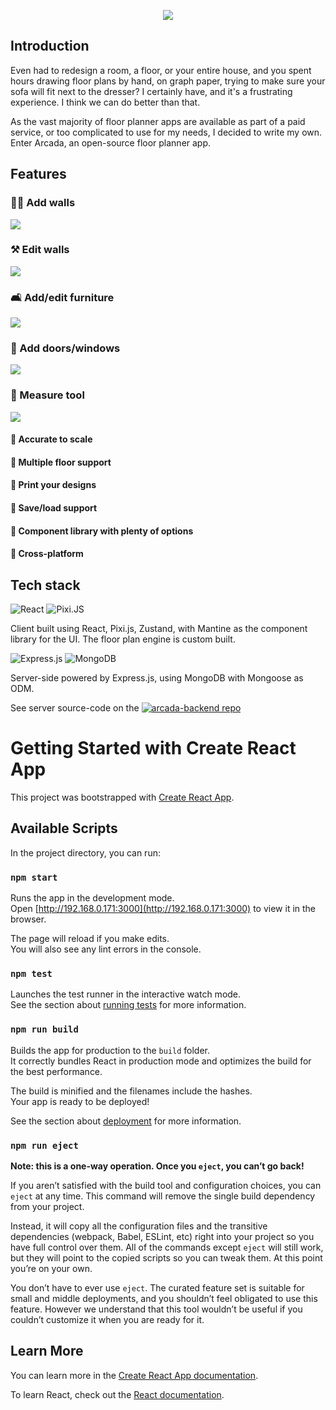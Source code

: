 <p align="center">
  <img src="public/logo.png">
</p>

## Introduction

Even had to redesign a room, a floor, or your entire house, and you spent hours drawing floor plans by hand, on graph paper, trying to make sure your sofa will fit next to the dresser? I certainly have, and it's a frustrating experience. I think we can do better than that.

As the vast majority of floor planner apps are available as part of a paid service, or too complicated to use for my needs, I decided to write my own. 
Enter Arcada, an open-source floor planner app.

## Features
### 👷‍♀️ Add walls

<p>
  <img src="src/res/add-wall.gif">
</p>

### ⚒️ Edit walls

<p>
  <img src="src/res/edit-walls.gif">
</p>

### 🛋️ Add/edit furniture

<p>
  <img src="src/res/edit-furniture.gif">
</p>

### 🚪 Add doors/windows

<p>
  <img src="src/res/add-door.gif">
</p>

### 📏 Measure tool

<p>
  <img src="src/res/measure-tool.gif">
</p>

#### 🌟 Accurate to scale
#### 🌟 Multiple floor support
#### 🌟 Print your designs
#### 🌟 Save/load support
#### 🌟 Component library with plenty of options
#### 🌟 Cross-platform

## Tech stack
![React](https://img.shields.io/badge/react-%2320232a.svg?style=for-the-badge&logo=react&logoColor=%2361DAFB) 
![Pixi.JS](https://img.shields.io/badge/Pixi.JS-EF2D5E?style=for-the-badge)

Client built using React, Pixi.js, Zustand, with Mantine as the component library for the UI. The floor plan engine is custom built. 

![Express.js](https://img.shields.io/badge/express.js-%23404d59.svg?style=for-the-badge&logo=express&logoColor=%2361DAFB)
![MongoDB](https://img.shields.io/badge/MongoDB-%234ea94b.svg?style=for-the-badge&logo=mongodb&logoColor=white)

Server-side powered by Express.js, using MongoDB with Mongoose as ODM. 

See server source-code on the [![arcada-backend repo](https://img.shields.io/badge/arcada--backend_repo-blue)](https://github.com/mehanix/arcada-backend)


# Getting Started with Create React App

This project was bootstrapped with [Create React App](https://github.com/facebook/create-react-app).

## Available Scripts

In the project directory, you can run:

### `npm start`

Runs the app in the development mode.\
Open [http://192.168.0.171:3000](http://192.168.0.171:3000) to view it in the browser.

The page will reload if you make edits.\
You will also see any lint errors in the console.

### `npm test`

Launches the test runner in the interactive watch mode.\
See the section about [running tests](https://facebook.github.io/create-react-app/docs/running-tests) for more information.

### `npm run build`

Builds the app for production to the `build` folder.\
It correctly bundles React in production mode and optimizes the build for the best performance.

The build is minified and the filenames include the hashes.\
Your app is ready to be deployed!

See the section about [deployment](https://facebook.github.io/create-react-app/docs/deployment) for more information.

### `npm run eject`

**Note: this is a one-way operation. Once you `eject`, you can’t go back!**

If you aren’t satisfied with the build tool and configuration choices, you can `eject` at any time. This command will remove the single build dependency from your project.

Instead, it will copy all the configuration files and the transitive dependencies (webpack, Babel, ESLint, etc) right into your project so you have full control over them. All of the commands except `eject` will still work, but they will point to the copied scripts so you can tweak them. At this point you’re on your own.

You don’t have to ever use `eject`. The curated feature set is suitable for small and middle deployments, and you shouldn’t feel obligated to use this feature. However we understand that this tool wouldn’t be useful if you couldn’t customize it when you are ready for it.

## Learn More

You can learn more in the [Create React App documentation](https://facebook.github.io/create-react-app/docs/getting-started).

To learn React, check out the [React documentation](https://reactjs.org/).

